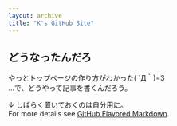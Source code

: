 ```yaml
---
layout: archive
title: "K's GitHub Site"
---
```

## どうなったんだろ

やっとトップページの作り方がわかった( ´Д｀)=3  
…で、どうやって記事を書くんだろう。

↓ しばらく置いておくのは自分用に。  
For more details see [GitHub Flavored Markdown](https://guides.github.com/features/mastering-markdown/).
